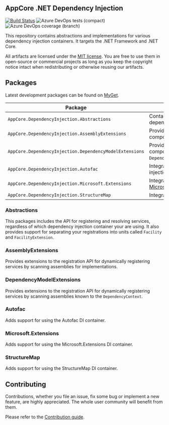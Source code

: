 AppCore .NET Dependency Injection
---------------------------------

[![Build Status](https://dev.azure.com/AppCoreNet/DependencyInjection/_apis/build/status/AppCoreNet.DependencyInjection%20CI?branchName=dev)](https://dev.azure.com/AppCoreNet/DependencyInjection/_build/latest?definitionId=2&branchName=dev)
![Azure DevOps tests (compact)](https://img.shields.io/azure-devops/tests/AppCoreNet/DependencyInjection/2?compact_message)
![Azure DevOps coverage (branch)](https://img.shields.io/azure-devops/coverage/AppCoreNet/DependencyInjection/2/dev)

This repository contains abstractions and implementations for various dependency injection containers. It targets the .NET Framework
and .NET Core.

All artifacts are licensed under the [MIT license](LICENSE). You are free to use them in open-source or commercial projects as long
as you keep the copyright notice intact when redistributing or otherwise reusing our artifacts.

## Packages

Latest development packages can be found on [MyGet](https://www.myget.org/gallery/appcorenet).

Package                                                         | Description
----------------------------------------------------------------|------------------------------------------------------------------------------------------------------
`AppCore.DependencyInjection.Abstractions`                | Contains the public API for the dependency injection framework.
`AppCore.DependencyInjection.AssemblyExtensions`         | Provides extensions to register components by scanning assemblies.
`AppCore.DependencyInjection.DependencyModelExtensions` | Provides extensions to register components by scanning the `DependencyContext` of the application.
`AppCore.DependencyInjection.Autofac`                      | Integrates [Autofac](https://autofac.org/) with the dependency injection framework.
`AppCore.DependencyInjection.Microsoft.Extensions`       | Integration of [Microsoft.Extensions.DependencyInjection](https://docs.microsoft.com/en-us/dotnet/api/microsoft.extensions.dependencyinjection).
`AppCore.DependencyInjection.StructureMap`                | Integration of [StructureMap](http://structuremap.github.io/).

### Abstractions

This packages includes the API for registering and resolving services, regardless of which dependency injection container your are using. It also provides support for
separating your registrations into units called `Facility` and `FacilityExtension`.

### AssemblyExtensions

Provides extensions to the registration API for dynamically registering services by scanning assemblies for implementations.

### DependencyModelExtensions

Provides extensions to the registration API for dynamically registering services by scanning assemblies known to the `DependencyContext`.

### Autofac

Adds support for using the Autofac DI container.

### Microsoft.Extensions

Adds support for using the Microsoft.Extensions DI container.

### StructureMap

Adds support for using the StructureMap DI container.

## Contributing

Contributions, whether you file an issue, fix some bug or implement a new feature, are highly appreciated. The whole user community
will benefit from them.

Please refer to the [Contribution guide](CONTRIBUTING.md).
